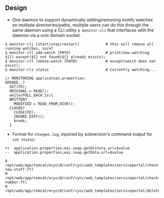 ## Design
- One daemon to support dynamically adding/removing inotify watches on multiple directories/paths, multiple users can do this through the same daemon using a CLI utility ```$ monitor-cli``` that interfaces with the daemon via a unix domain socket.
```		  
$ monitor-cli [start|stop|restart]            # this will remove all running watches, sure?
$ monitor-ctl add-watch [PATH]                # print(now watching ${}).except(${} not found/${} already exists); 
$ monitor-ctl remove-watch [PATH]             # except(watch does not exist);
$ monitor-cli status                          # Currently watching...
```
```
// MONITORING application.properties:
OPENED..?
  GET(FD);
  ORIGINAL = READ();
  while(POLL_EACH_1s){
  WRITTEN?
    MODIFIED = READ_FROM_DISK();
  CLOSED?
    CLOSE(FD);
    INVOKE DIFF();
    break; 
  }
```




- Format for ```changes.log```, inpsired by subversion's command output for `svn status`:
```
++  application.properties;eai.soap.getHistory.url=$value
--  application.properties;eai.soap.getData.url=$value

A /opt/web/app/tomcat/ecycc8/conf/cycc/web_templates/serviceportal/check-new-stuff.ftl
M /opt/web/app/tomcat/ecycc8/conf/cycc/web_templates/serviceportal/check-number.ftl
D /opt/web/app/tomcat/ecycc8/conf/cycc/web_templates/serviceportal/deleteme.ftl	
```
